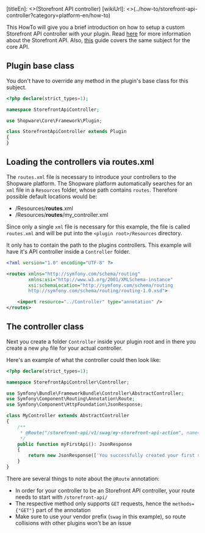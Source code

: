 [titleEn]: <>(Storefront API controller)
[wikiUrl]: <>(../how-to/storefront-api-controller?category=platform-en/how-to)

This HowTo will give you a brief introduction on how to setup a custom Storefront API controller with your plugin.
Read [here](../../070-storefront-api.md) for more information about the Storefront API.
Also, [this](./020-api-controller.md) guide covers the same subject for the core API.

## Plugin base class

You don't have to override any method in the plugin's base class for this subject.

```php
<?php declare(strict_types=1);

namespace StorefrontApiController;

use Shopware\Core\Framework\Plugin;

class StorefrontApiController extends Plugin
{
}
```

## Loading the controllers via routes.xml

The `routes.xml` file is necessary to introduce your controllers to the Shopware platform.
The Shopware platform automatically searches for an `xml` file in a `Resources` folder, whose path contains `routes`.
Therefore possible default locations would be:
- <plugin-root>/Resources/**routes**.xml
- <plugin-root>/Resources/**routes**/my_controller.xml

Since only a single `xml` file is necessary for this example, the file is called `routes.xml` and will be put
into the `<plugin root>/Resources` directory.

It only has to contain the path to the plugins controllers.
This example will have it's API controller inside a `Controller` folder.

```xml
<?xml version="1.0" encoding="UTF-8" ?>

<routes xmlns="http://symfony.com/schema/routing"
        xmlns:xsi="http://www.w3.org/2001/XMLSchema-instance"
        xsi:schemaLocation="http://symfony.com/schema/routing
        http://symfony.com/schema/routing/routing-1.0.xsd">

    <import resource="../Controller" type="annotation" />
</routes>
```

## The controller class

Next you create a folder `Controller` inside your plugin root and in there you create a new `php` file for your actual controller.

Here's an example of what the controller could then look like:
```php
<?php declare(strict_types=1);

namespace StorefrontApiController\Controller;

use Symfony\Bundle\FrameworkBundle\Controller\AbstractController;
use Symfony\Component\Routing\Annotation\Route;
use Symfony\Component\HttpFoundation\JsonResponse;

class MyController extends AbstractController
{
    /**
     * @Route("/storefront-api/v1/swag/my-storefront-api-action", name="storefront-api.action.swag.my-storefront-api-action", methods={"GET"})
     */
    public function myFirstApi(): JsonResponse
    {
        return new JsonResponse(['You successfully created your first storefront api controller route']);
    }
}
```

There are several things to note about the `@Route` annotation:
- In order for your controller to be an Storefront API controller, your route needs to start with `/storefront-api/`
- The respective method only supports `GET` requests, hence the `methods={"GET"}` part of the annotation
- Make sure to use your vendor prefix (`swag` in this example), so route collisions with other plugins won't be an issue
